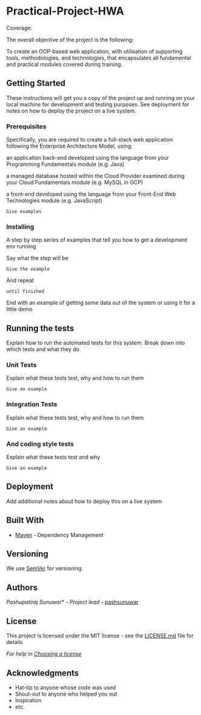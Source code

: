 # Practical-Project-HWA

Coverage: 

The overall objective of the project is the following: 

To create an OOP-based web application, with utilisation of supporting tools, methodologies, and technologies, that encapsulates all fundamental and practical modules covered during training. 

## Getting Started

These instructions will get you a copy of the project up and running on your local machine for development and testing purposes. See deployment for notes on how to deploy the project on a live system.

### Prerequisites

Specifically, you are required to create a full-stack web application following the Enterprise Architecture Model, using: 

an application back-end developed using the language from your Programming Fundamentals module (e.g. Java) 

a managed database hosted within the Cloud Provider examined during your Cloud Fundamentals module (e.g. MySQL in GCP) 

a front-end developed using the language from your Front-End Web Technologies module (e.g. JavaScript) 

```
Give examples
```

### Installing

A step by step series of examples that tell you how to get a development env running

Say what the step will be

```
Give the example
```

And repeat

```
until finished
```

End with an example of getting some data out of the system or using it for a little demo

## Running the tests

Explain how to run the automated tests for this system. Break down into which tests and what they do

### Unit Tests 

Explain what these tests test, why and how to run them

```
Give an example
```

### Integration Tests 
Explain what these tests test, why and how to run them

```
Give an example
```

### And coding style tests

Explain what these tests test and why

```
Give an example
```

## Deployment

Add additional notes about how to deploy this on a live system

## Built With

* [Maven](https://maven.apache.org/) - Dependency Management

## Versioning

We use [SemVer](http://semver.org/) for versioning.

## Authors

*Pashupatiraj Sunuwar** - *Project lead* - [pashsunuwar](https://github.com/pashsunuwar)


## License

This project is licensed under the MIT license - see the [LICENSE.md](LICENSE.md) file for details 

*For help in [Choosing a license](https://choosealicense.com/)*

## Acknowledgments

* Hat-tip to anyone whose code was used
* Shout-out to anyone who helped you out
* Inspiration
* etc.
